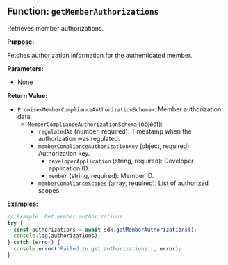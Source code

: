 ## Function: `getMemberAuthorizations`

Retrieves member authorizations.

**Purpose:**

Fetches authorization information for the authenticated member.

**Parameters:**

- None

**Return Value:**

- `Promise<MemberComplianceAuthorizationSchema>`: Member authorization data.
  - `MemberComplianceAuthorizationSchema` (object):
    - `regulatedAt` (number, required): Timestamp when the authorization was regulated.
    - `memberComplianceAuthorizationKey` (object, required): Authorization key.
      - `developerApplication` (string, required): Developer application ID.
      - `member` (string, required): Member ID.
    - `memberComplianceScopes` (array<string>, required): List of authorized scopes.

**Examples:**

```typescript
// Example: Get member authorizations
try {
  const authorizations = await sdk.getMemberAuthorizations();
  console.log(authorizations);
} catch (error) {
  console.error('Failed to get authorizations:', error);
}
```